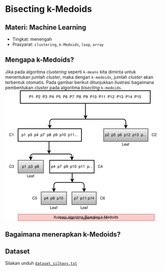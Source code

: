 # Bisecting k-Medoids
## Materi: Machine Learning
* Tingkat: menengah
* Prasyarat: `clustering`, `k-Medoids`, `loop`, `array`
## Mengapa k-Medoids?
Jika pada algoritma _clustering_ seperti `k-means` kita diminta untuk menentukan jumlah _cluster_, maka dengan `k-medoids`, jumlah _cluster_ akan terbentuk otomatis. Pada gambar berikut ditunjukkan ilustrasi bagaimana pembentukan _cluster_ pada algoritma _bisecting_ `k-medoids`.<br>
![Bisecting k-Medoids](https://github.com/ardiansyah-sweng/notes/blob/main/method-comparison-ilustrasi-bisecting-kmedoids.svg)
## Bagaimana menerapkan k-Medoids?

## Dataset
Silakan unduh [`dataset_silhavy.txt`](https://github.com/ardiansyah-sweng/ucwpso/blob/main/silhavy_dataset.txt)
